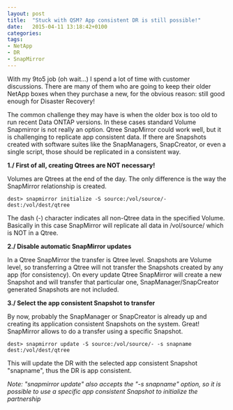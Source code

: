 ```yaml
---
layout: post
title:  "Stuck with QSM? App consistent DR is still possible!"
date:   2015-04-11 13:18:42+0100
categories: 
tags: 
- NetApp
- DR
- SnapMirror
---
```

With my 9to5 job (oh wait...) I spend a lot of time with customer discussions. There are many of them 
who are going to keep their older NetApp boxes when they purchase a new, for the obvious reason: still 
good enough for Disaster Recovery!

The common challenge they may have is when the older box is too old to run recent Data ONTAP versions. 
In these cases standard Volume Snapmirror is not really an option. Qtree SnapMirror could work well, 
but it is challenging to replicate app consistent data. If there are Snapshots created with software suites
like the SnapManagers, SnapCreator, or even a single script, those should be replicated in a consistent way. 

**1./ First of all, creating Qtrees are NOT necessary!**

Volumes are Qtrees at the end of the day. The only difference is the way the SnapMirror relationship is 
created. 

	dest> snapmirror initialize -S source:/vol/source/- dest:/vol/dest/qtree

The dash (-) character indicates all non-Qtree data in the specified Volume. Basically in this case 
SnapMirror will replicate all data in /vol/source/ which is NOT in a Qtree.

**2./ Disable automatic SnapMirror updates**

In a Qtree SnapMirror the transfer is Qtree level. Snapshots are Volume level, so transferring a Qtree 
will not transfer the Snapshots created by any app (for consistency). On every update Qtree SnapMirror
will create a new Snapshot and will transfer that particular one, SnapManager/SnapCreator generated 
Snapshots are not included. 

**3./ Select the app consistent Snapshot to transfer**

By now, probably the SnapManager or SnapCreator is already up and creating its application consistent
Snapshots on the system. Great! SnapMirror allows to do a transfer using a specific Snapshot. 

	dest> snapmirror update -S source:/vol/source/- -s snapname dest:/vol/dest/qtree

This will update the DR with the selected app consistent Snapshot "snapname", thus the DR is app consistent. 

*Note: "snapmirror update" also accepts the "-s snapname" option, so it is possible to use a specific app
consistent Snapshot to initialize the partnership*




<!--more-->

